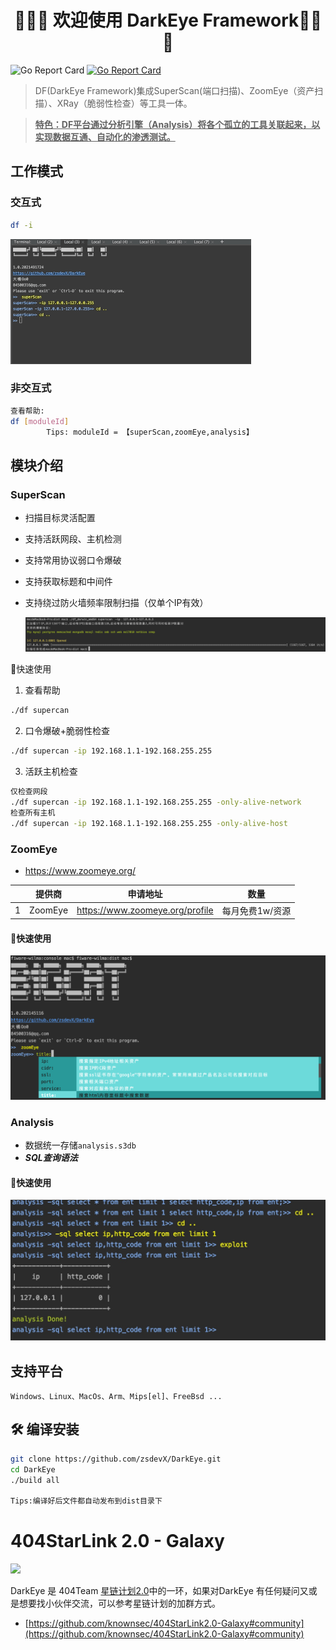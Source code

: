 <h1 align="center">👏👏👏 欢迎使用 DarkEye Framework👏👏👏</h1>

![Go Report Card](https://img.shields.io/github/release-date/zsdevX/DarkEye) [![Go Report Card](https://goreportcard.com/badge/github.com/zsdevX/DarkEye)](https://goreportcard.com/report/github.com/zsdevX/DarkEye)


> DF(DarkEye Framework)集成SuperScan(端口扫描)、ZoomEye（资产扫描）、XRay（脆弱性检查）等工具一体。

> <u>**特色：DF平台通过分析引擎（Analysis）将各个孤立的工具关联起来，以实现数据互通、自动化的渗透测试。**</u>

## 工作模式

### 交互式

```bash
df -i
```

<img src="screenshot/dfi.gif" style="zoom:50%;" />



### 非交互式

```bash
查看帮助:
df [moduleId]
		Tips: moduleId = 【superScan,zoomEye,analysis】
```

## 模块介绍

### SuperScan
- 扫描目标灵活配置

- 支持活跃网段、主机检测

- 支持常用协议弱口令爆破

- 支持获取标题和中间件

- 支持绕过防火墙频率限制扫描（仅单个IP有效）

  <img src="screenshot/superscan.png" style="zoom:50%;" />

🚀快速使用 

1. 查看帮助
```bash
./df supercan
```
2. 口令爆破+脆弱性检查
```bash
./df supercan -ip 192.168.1.1-192.168.255.255
```
3. 活跃主机检查
```bash
仅检查网段
./df supercan -ip 192.168.1.1-192.168.255.255 -only-alive-network
检查所有主机
./df supercan -ip 192.168.1.1-192.168.255.255 -only-alive-host
```

### ZoomEye
- https://www.zoomeye.org/

|  | 提供商   | 申请地址 | 数量 |
| ----- | --------- | ----------- | ------- |
| 1 | ZoomEye |   https://www.zoomeye.org/profile          |    每月免费1w/资源     |

#### 🚀快速使用 
![avatar](screenshot/zoomeye.png)

### Analysis

* 数据统一存储`analysis.s3db`
* ***SQL查询语法***
#### 🚀快速使用  
<img src="screenshot/analysis.png" style="zoom:50%;" />

## 支持平台

```
Windows、Linux、MacOs、Arm、Mips[el]、FreeBsd ...
```


## 🛠 编译安装

```bash
git clone https://github.com/zsdevX/DarkEye.git
cd DarkEye
./build all

Tips:编译好后文件都自动发布到dist目录下
```

# 404StarLink 2.0 - Galaxy
![](https://github.com/knownsec/404StarLink-Project/raw/master/logo.png)

DarkEye 是 404Team [星链计划2.0](https://github.com/knownsec/404StarLink2.0-Galaxy)中的一环，如果对DarkEye 有任何疑问又或是想要找小伙伴交流，可以参考星链计划的加群方式。

- [https://github.com/knownsec/404StarLink2.0-Galaxy#community](https://github.com/knownsec/404StarLink2.0-Galaxy#community)


